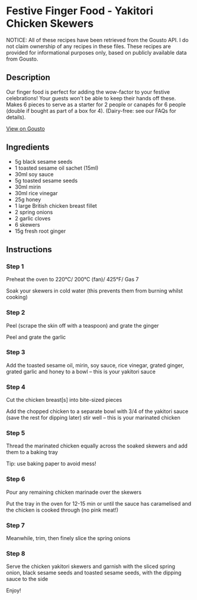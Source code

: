 # Festive Finger Food - Yakitori Chicken Skewers

NOTICE: All of these recipes have been retrieved from the Gousto API. I do not claim ownership of any recipes in these files. These recipes are provided for informational purposes only, based on publicly available data from Gousto.

## Description

Our finger food is perfect for adding the wow-factor to your festive celebrations! Your guests won't be able to keep their hands off these. Makes 6 pieces to serve as a starter for 2 people or canapés for 6 people (double if bought as part of a box for 4). (Dairy-free: see our FAQs for details).

[View on Gousto](https://www.gousto.co.uk/recipes/cookbook/festive-finger-food-yakitori-chicken-skewers)

## Ingredients

- 5g black sesame seeds
- 1 toasted sesame oil sachet (15ml)
- 30ml soy sauce
- 5g toasted sesame seeds
- 30ml mirin
- 30ml rice vinegar
- 25g honey
- 1 large British chicken breast fillet
- 2 spring onions
- 2 garlic cloves
- 6 skewers
- 15g fresh root ginger

## Instructions


### Step 1

<span class="text-highlight">Preheat the oven to 220°C/ 200°C (fan)/ 425°F/ Gas 7</span>


<span class="text-highlight">Soak your skewers in cold water (this prevents them from burning whilst cooking)</span>


### Step 2

Peel (scrape the skin off with a teaspoon) and grate the ginger 


Peel and grate the garlic


### Step 3

Add the toasted sesame oil, mirin, soy sauce, r<span class="text-highlight">ice vinegar</span>, grated ginger, grated garlic and honey to a bowl – this is your yakitori sauce


### Step 4

Cut the chicken breast<span class="text-danger">[s]</span> into bite-sized pieces


Add the chopped chicken to a separate bowl with <span class="text-highlight">3/4</span> of the yakitori sauce (save the rest for dipping <span class="text-highlight">later)</span> stir well – this is your marinated chicken


### Step 5

Thread the marinated chicken equally across the soaked skewers and add them to a baking tray


Tip: use baking paper to avoid mess!


### Step 6

Pour any remaining chicken marinade over the skewers


Put the tray in the oven for 12-15 min or until the sauce has caramelised and the chicken is cooked through (no pink meat!)


### Step 7

Meanwhile, trim, then finely slice the spring onions

### Step 8

Serve the chicken yakitori skewers and garnish with the sliced spring <span class="text-highlight">onion</span><span class="text-highlight">, black sesame seeds and toasted sesame seeds, with t</span>he dipping sauce to the side


Enjoy!

